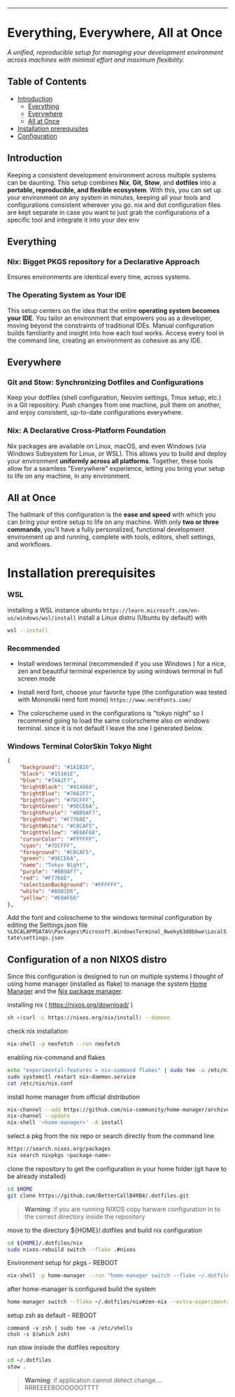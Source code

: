 
---

# Everything, Everywhere, All at Once

*A unified, reproducible setup for managing your development environment across machines with minimal effort and maximum flexibility.*

## Table of Contents
- [Introduction](#introduction)
    - [Everything](#everything)
    - [Everywhere](#everywhere)
    - [All at Once](#all-at-once)
- [Installation prerequisites](#installation-prerequisites)
- [Configuration](#Configuration)

## Introduction

Keeping a consistent development environment across multiple systems can be daunting. This setup combines **Nix**, **Git**, **Stow**, and **dotfiles** into a **portable, reproducible, and flexible ecosystem**. With this, you can set up your environment on any system in minutes, keeping all your tools and configurations consistent wherever you go.
nix and dot configuration files are kept separate in case you want to just grab the configurations of a specific tool and integrate it into your dev env

## Everything

### Nix: Bigget PKGS repository for a Declarative Approach
Ensures environments are identical every time, across systems.

### The Operating System as Your IDE
This setup centers on the idea that the entire **operating system becomes your IDE**. You tailor an environment that empowers you as a developer, moving beyond the constraints of traditional IDEs. Manual configuration builds familiarity and insight into how each tool works. Access every tool in the command line, creating an environment as cohesive as any IDE.

## Everywhere

### Git and Stow: Synchronizing Dotfiles and Configurations
Keep your dotfiles (shell configuration, Neovim settings, Tmux setup, etc.) in a Git repository. Push changes from one machine, pull them on another, and enjoy consistent, up-to-date configurations everywhere.
  

### Nix: A Declarative Cross-Platform Foundation
Nix packages are available on Linux, macOS, and even Windows (via Windows Subsystem for Linux, or WSL). This allows you to build and deploy your environment **uniformly across all platforms**.
Together, these tools allow for a seamless "Everywhere" experience, letting you bring your setup to life on any machine, in any environment.

## All at Once
The hallmark of this configuration is the **ease and speed** with which you can bring your entire setup to life on any machine. With only **two or three commands**, you’ll have a fully personalized, functional development environment up and running, complete with tools, editors, shell settings, and workflows.

# Installation prerequisites

### WSL

installing a WSL instance ubuntu ```https://learn.microsoft.com/en-us/windows/wsl/install```
install a Linux distru (Ubuntu by default) with
```bash
wsl --install
```

### Recommended
* Install windows terminal (recommended if you use Windows ) for a nice, zen and beautiful terminal experience by using windows terminal in full screen mode<br>

* Install nerd font, choose your favorite type (the configuration was tested with Mononoki nerd font mono) ```https://www.nerdfonts.com/```

* The colorscheme used in the configurations is "tokyo night" so I recommend going to load the same colorscheme also on windows terminal. since it is not default I leave the one I generated below.
### Windows Terminal ColorSkin Tokyo Night
```json
{
    "background": "#1A1B26",
    "black": "#15161E",
    "blue": "#7AA2F7",
    "brightBlack": "#414868",
    "brightBlue": "#7AA2F7",
    "brightCyan": "#7DCFFF",
    "brightGreen": "#9ECE6A",
    "brightPurple": "#BB9AF7",
    "brightRed": "#F7768E",
    "brightWhite": "#C0CAF5",
    "brightYellow": "#E0AF68",
    "cursorColor": "#FFFFFF",
    "cyan": "#7DCFFF",
    "foreground": "#C0CAF5",
    "green": "#9ECE6A",
    "name": "Tokyo Night",
    "purple": "#BB9AF7",
    "red": "#F7768E",
    "selectionBackground": "#FFFFFF",
    "white": "#A9B1D6",
    "yellow": "#E0AF68"
},
```

Add the font and coloscheme to the windows terminal configuration by editing the Settings.json file
```%LOCALAPPDATA%\Packages\Microsoft.WindowsTerminal_8wekyb3d8bbwe\LocalState\settings.json```

## Configuration of a non NIXOS distro

Since this configuration is designed to run on multiple systems I thought of using home manager (installed as flake) to manage the system [Home Manager](https://github.com/nix-community/home-manager) and the [Nix package manager](https://nixos.org/nix/).<br> 

installing nix ( https://nixos.org/download/ )
```bash
sh <(curl -L https://nixos.org/nix/install) --daemon
```

check nix installation
```bash
nix-shell -p neofetch --run neofetch
```

enabling nix-command and flakes 
```bash
echo "experimental-features = nix-command flakes" | sudo tee -a /etc/nix/nix.conf
sudo systemctl restart nix-daemon.service
cat /etc/nix/nix.conf
```

install home manager from official distribution
```bash
nix-channel --add https://github.com/nix-community/home-manager/archive/master.tar.gz home-manager
nix-channel --update
nix-shell '<home-manager>' -A install
```

select a pkg from the nix repo or search directly from the command line
```bash
https://search.nixos.org/packages
nix search nixpkgs <package-name>
```

clone the repository to get the configuration in your home folder (git have to be already installed)
```bash
cd $HOME
git clone https://github.com/BetterCallB4RB4/.dotfiles.git
```

> **Warning**: if you are running NIXOS copy harware configuration in to the correct directory inside the repository

move to the directory ${HOME}/.dotfiles and build nix configuration 
```bash
cd ${HOME}/.dotfiles/nix
sudo nixos-rebuild switch --flake .#nixos
```

Environment setup for pkgs - REBOOT
```bash
nix-shell -p home-manager --run "home-manager switch --flake ~/.dotfiles/nix#zen-nix --extra-experimental-features 'nix-command flakes' --impure"
```

after home-manager is configured build the system
```bash
home-manager switch --flake ~/.dotfiles/nix#zen-nix --extra-experimental-features "nix-command flakes" --impure
```

setup zsh as default - REBOOT
```
command -v zsh | sudo tee -a /etc/shells
chsh -s $(which zsh)
```

run stow insisde the dotfiles repository
```bash
cd ~/.dotfiles
stow .
```

> **Warning**: if application cannot detect change.... RRREEEEBOOOOOOTTTT 






